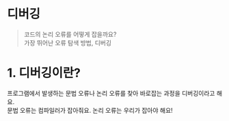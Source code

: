 디버깅
================
> 코드의 논리 오류를 어떻게 잡을까요?  
> 가장 뛰어난 오류 탐색 방법, 디버깅

# 1. 디버깅이란?
프로그램에서 발생하는 문법 오류나 논리 오류를 찾아 바로잡는 과정을 디버깅이라고 해요.  
문법 오류는 컴파일러가 잡아줘요. 논리 오류는 우리가 잡아야 해요!
